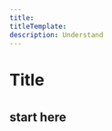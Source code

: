 ```yaml
---
title:
titleTemplate:
description: Understand
---
```


<h1>Title</h1>

## start here

<style scoped>
h2 {
  margin-top: 36px;
}
</style>
